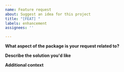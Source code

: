 ```yaml
---
name: Feature request
about: Suggest an idea for this project
title: "[FEAT] "
labels: enhancement
assignees: ''

---
```


**What aspect of the package is your request related to?**
<!-- Give a brief explanation and justification about the proposed change, e.g., a new statistical function, extra arguments for existing functions, alternative algorithm implementation, support for more classes/types. -->

**Describe the solution you'd like**
<!-- Provide a clear and concise description of what you want to happen. -->

**Additional context**
<!-- Add any other context or screenshots about the feature request here. -->
